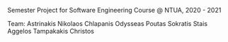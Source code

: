 Semester Project for Software Engineering Course @ NTUA, 2020 - 2021

Team:
Astrinakis Nikolaos
Chlapanis Odysseas
Poutas Sokratis
Stais Aggelos
Tampakakis Christos
